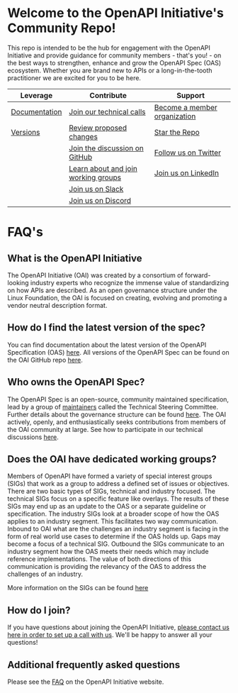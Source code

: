 # Welcome to the OpenAPI Initiative's Community Repo!

This repo is intended to be the hub for engagement with the OpenAPI Initiative and provide guidance for community members - that's you! - on the best ways to strengthen, enhance and grow the OpenAPI Spec (OAS) ecosystem. Whether you are brand new to APIs or a long-in-the-tooth practitioner we are excited for you to be here. 

| Leverage  | Contribute | Support |
| ------------- | ------------- | ------------- |
| [Documentation](https://learn.openapis.org/)  | [Join our technical calls](https://github.com/OAI/OpenAPI-Specification#participation)  | [Become a member organization](https://enrollment.lfx.linuxfoundation.org/?project=openapi) |
| [Versions](https://github.com/OAI/OpenAPI-Specification/releases) | [Review proposed changes](https://github.com/OAI/OpenAPI-Specification/pulls)   | [Star the Repo](https://github.com/OAI/OpenAPI-Specification/stargazers)  |
| | [Join the discussion on GitHub](https://github.com/OAI/OpenAPI-Specification/issues) | [Follow us on Twitter](https://twitter.com/OpenApiSpec) |
| | [Learn about and join working groups](./SPECIAL_INTEREST_GROUPS.md) | [Join us on LinkedIn](https://www.linkedin.com/groups/8556951/) |
| | [Join us on Slack](https://communityinviter.com/apps/open-api/openapi) |
| | [Join us on Discord](https://discord.gg/3kJKfTbZYd) | |


# FAQ's
## What is the OpenAPI Initiative
The OpenAPI Initiative (OAI) was created by a consortium of forward-looking industry experts who recognize the immense value of standardizing on how APIs are described. As an open governance structure under the Linux Foundation, the OAI is focused on creating, evolving and promoting a vendor neutral description format.

## How do I find the latest version of the spec?
You can find documentation about the latest version of the OpenAPI Specification (OAS) [here](https://spec.openapis.org/oas/latest.html). All versions of the OpenAPI Spec can be found on the OAI GitHub repo [here](https://github.com/OAI/OpenAPI-Specification/releases).

## Who owns the OpenAPI Spec?
The OpenAPI Spec is an open-source, community maintained specification, lead by a group of [maintainers](https://github.com/OAI/OpenAPI-Specification/blob/main/MAINTAINERS.md) called the Technical Steering Committee. Further details about the governance structure can be found [here](https://github.com/OAI/OpenAPI-Specification/blob/main/GOVERNANCE.md). The OAI actively, openly, and enthusiastically seeks contributions from members of the OAI community at large. See how to participate in our technical discussions [here](https://github.com/OAI/OpenAPI-Specification#participation).

## Does the OAI have dedicated working groups?
Members of OpenAPI have formed a variety of special interest groups (SIGs) that work as a group to address a defined set of issues or objectives. There are two basic types of SIGs, technical and industry focused. The technical SIGs focus on a specific feature like overlays. The results of these SIGs may end up as an update to the OAS or a separate guideline or specification. The industry SIGs look at a broader scope of how the OAS applies to an industry segment. This facilitates two way communication. Inbound to OAI what are the challenges an industry segment is facing in the form of real world use cases to determine if the OAS holds up. Gaps may become a focus of a technical SIG. Outbound the SIGs communicate to an industry segment how the OAS meets their needs which may include reference implementations. The value of both directions of this communication is providing the relevancy of the OAS to address the challenges of an industry.

More information on the SIGs can be found [here](./SPECIAL_INTEREST_GROUPS.md)

## How do I join?
If you have questions about joining the OpenAPI Initiative, [please contact us here in order to set up a call with us](https://www.openapis.org/membership/join). We'll be happy to answer all your questions!

## Additional frequently asked questions
Please see the [FAQ](https://www.openapis.org/faq) on the OpenAPI Initiative website.

